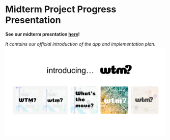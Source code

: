 # Midterm Project Progress Presentation

**See our midterm presntation [here](https://docs.google.com/presentation/d/1YsotEnq3w-cctBqTyYChtaYKgvB1tIZO4NDwQFFO_OA/edit?usp=sharing)!**

*It contains our official introduction of the app and implementation plan:*
![Text: "Introducing... wtm?" with log ideasa.](blog-imgs/intro-wtm-slide.png)

